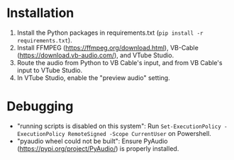 # Installation
1. Install the Python packages in requirements.txt (`pip install -r requirements.txt`).
2. Install FFMPEG (https://ffmpeg.org/download.html), VB-Cable (https://download.vb-audio.com/), and VTube Studio.
3. Route the audio from Python to VB Cable's input, and from VB Cable's input to VTube Studio.
4. In VTube Studio, enable the "preview audio" setting.

# Debugging
- "running scripts is disabled on this system": Run `Set-ExecutionPolicy -ExecutionPolicy RemoteSigned -Scope CurrentUser` on Powershell.
- "pyaudio wheel could not be built": Ensure PyAudio (https://pypi.org/project/PyAudio/) is properly installed.
